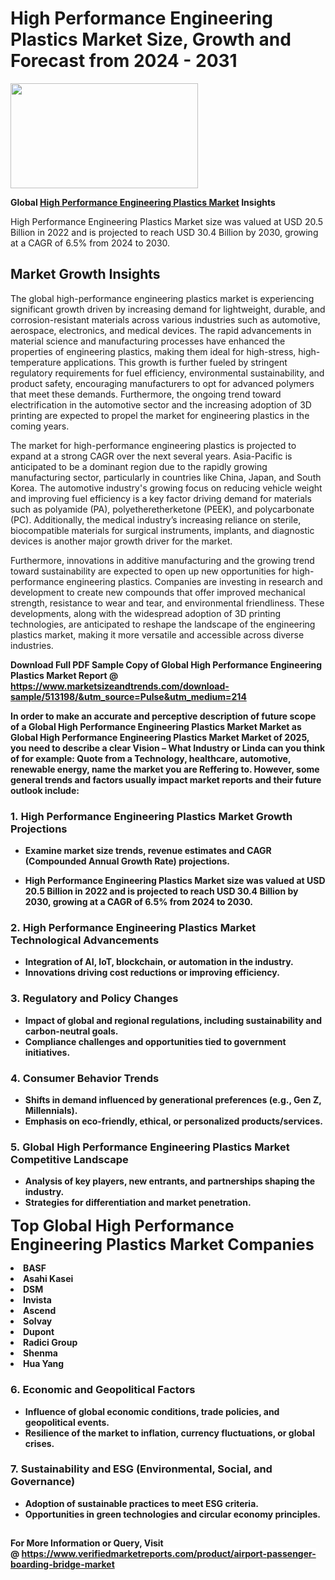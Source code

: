 <H1>High Performance Engineering Plastics Market Size, Growth and Forecast from 2024 - 2031</H1><img class="aligncenter size-medium wp-image-584254" src="https://thirdeyenews.in/wp-content/uploads/2024/09/Global-Market-Research-300x168.jpeg" alt="" width="300" height="168" /><p><strong>Global&nbsp;<a href="https://www.marketsizeandtrends.com/download-sample/513198/&amp;utm_source=Pulse&amp;utm_medium=214">High Performance Engineering Plastics Market</a> Insights</strong></p><p>High Performance Engineering Plastics Market size was valued at USD 20.5 Billion in 2022 and is projected to reach USD 30.4 Billion by 2030, growing at a CAGR of 6.5% from 2024 to 2030.</p><p><h2>Market Growth Insights</h2> <p>The global high-performance engineering plastics market is experiencing significant growth driven by increasing demand for lightweight, durable, and corrosion-resistant materials across various industries such as automotive, aerospace, electronics, and medical devices. The rapid advancements in material science and manufacturing processes have enhanced the properties of engineering plastics, making them ideal for high-stress, high-temperature applications. This growth is further fueled by stringent regulatory requirements for fuel efficiency, environmental sustainability, and product safety, encouraging manufacturers to opt for advanced polymers that meet these demands. Furthermore, the ongoing trend toward electrification in the automotive sector and the increasing adoption of 3D printing are expected to propel the market for engineering plastics in the coming years.</p> <p><strong></strong></p> <p>The market for high-performance engineering plastics is projected to expand at a strong CAGR over the next several years. Asia-Pacific is anticipated to be a dominant region due to the rapidly growing manufacturing sector, particularly in countries like China, Japan, and South Korea. The automotive industry's growing focus on reducing vehicle weight and improving fuel efficiency is a key factor driving demand for materials such as polyamide (PA), polyetheretherketone (PEEK), and polycarbonate (PC). Additionally, the medical industry’s increasing reliance on sterile, biocompatible materials for surgical instruments, implants, and diagnostic devices is another major growth driver for the market.</p> <p>Furthermore, innovations in additive manufacturing and the growing trend toward sustainability are expected to open up new opportunities for high-performance engineering plastics. Companies are investing in research and development to create new compounds that offer improved mechanical strength, resistance to wear and tear, and environmental friendliness. These developments, along with the widespread adoption of 3D printing technologies, are anticipated to reshape the landscape of the engineering plastics market, making it more versatile and accessible across diverse industries.</p> <p><strong></p><p><span class=""><strong>Download Full PDF Sample Copy of Global High Performance Engineering Plastics Market Report</strong> @ <a href="https://www.marketsizeandtrends.com/download-sample/513198/&amp;utm_source=Pulse&amp;utm_medium=214" target="_blank">https://www.marketsizeandtrends.com/download-sample/513198/&amp;utm_source=Pulse&amp;utm_medium=214</a></span></p><p>In order to make an accurate and perceptive description of future scope of a Global&nbsp;High Performance Engineering Plastics Market Market as Global&nbsp;High Performance Engineering Plastics Market Market of 2025, you need to describe a clear Vision &ndash; What Industry or Linda can you think of for example: Quote from a Technology, healthcare, automotive, renewable energy, name the market you are Reffering to. However, some general trends and factors usually impact market reports and their future outlook include:</p><h3>1.&nbsp;<strong>High Performance Engineering Plastics Market Growth Projections</strong></h3><ul><li>Examine market size trends, revenue estimates and CAGR (Compounded Annual Growth Rate) projections.</li><li><p>High Performance Engineering Plastics Market size was valued at USD 20.5 Billion in 2022 and is projected to reach USD 30.4 Billion by 2030, growing at a CAGR of 6.5% from 2024 to 2030.</p></li></ul><h3>2.&nbsp;<strong>High Performance Engineering Plastics Market Technological Advancements</strong></h3><ul><li>Integration of AI, IoT, blockchain, or automation in the industry.</li><li>Innovations driving cost reductions or improving efficiency.</li></ul><h3>3.&nbsp;<strong>Regulatory and Policy Changes</strong></h3><ul><li>Impact of global and regional regulations, including sustainability and carbon-neutral goals.</li><li>Compliance challenges and opportunities tied to government initiatives.</li></ul><h3>4.&nbsp;<strong>Consumer Behavior Trends</strong></h3><ul><li>Shifts in demand influenced by generational preferences (e.g., Gen Z, Millennials).</li><li>Emphasis on eco-friendly, ethical, or personalized products/services.</li></ul><h3>5.&nbsp;<strong>Global High Performance Engineering Plastics Market Competitive Landscape</strong></h3><ul><li>Analysis of key players, new entrants, and partnerships shaping the industry.</li><li>Strategies for differentiation and market penetration.</li></ul><p data-pm-slice="1 1 []"><span style="color: inherit; font-family: inherit; font-size: 25px;">Top Global High Performance Engineering Plastics Market Companies</span></p><div class="" data-test-id=""><p><li>BASF</li><li> Asahi Kasei</li><li> DSM</li><li> Invista</li><li> Ascend</li><li> Solvay</li><li> Dupont</li><li> Radici Group</li><li> Shenma</li><li> Hua Yang</li></p></div><h3>6.&nbsp;<strong>Economic and Geopolitical Factors</strong></h3><ul><li>Influence of global economic conditions, trade policies, and geopolitical events.</li><li>Resilience of the market to inflation, currency fluctuations, or global crises.</li></ul><h3>7.&nbsp;<strong>Sustainability and ESG (Environmental, Social, and Governance)</strong></h3><ul><li>Adoption of sustainable practices to meet ESG criteria.</li><li>Opportunities in green technologies and circular economy principles.</li></ul><h2><strong style="font-size: 14px;">For More Information or Query, Visit @&nbsp;</strong><a style="background-color: #ffffff; font-size: 14px;" href="https://www.marketsizeandtrends.com/report/high-performance-engineering-plastics-market/" target="_blank">https://www.verifiedmarketreports.com/product/airport-passenger-boarding-bridge-market</a></h2>
